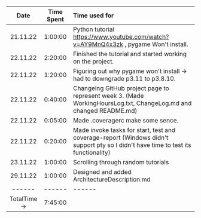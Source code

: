 |Date|Time Spent|Time used for|
| :---: | :---: | :--- |
|21.11.22|1:00:00|Python tutorial https://www.youtube.com/watch?v=AY9MnQ4x3zk , pygame Won't install.|
|22.11.22|2:20:00|Finished the tutorial and started working on the project.|
|22.11.22|1:20:00|Figuring out why pygame won't install -> had to downgrade p3.11 to p3.8.10.|
|22.11.22|0:40:00|Changeing GitHub project page to represent week 3. (Made WorkingHoursLog.txt, ChangeLog.md and changed README.md)|
|22.11.22|0:05:00|Made .coveragerc make some sence.|
|22.11.22|0:20:00|Made invoke tasks for start, test and coverage-report (Windows didn't support pty so I didn't have time to test its functionality)|
|23.11.22|1:00:00|Scrolling through random tutorials|
|29.11.22|1:00:00|Designed and added ArchitectureDescription.md|
|------|------|------|
|TotalTime->|7:45:00||
